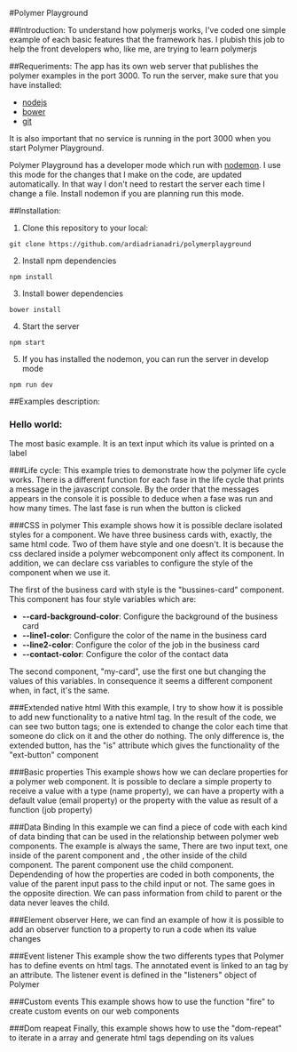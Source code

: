 #Polymer Playground

##Introduction:
To understand how polymerjs works, I've coded one simple example of each basic features that the framework has. I
plubish this job to help the front developers who, like me, are trying to learn polymerjs

##Requeriments:
The app has its own web server that publishes the polymer examples in the port 3000. To run the server, make sure that
you have installed:

* [nodejs](https://nodejs.org/en/)
* [bower](http://bower.io/)
* [git](https://git-scm.com/)

It is also important that no service is running in the port 3000 when you start Polymer Playground.

Polymer Playground has a developer mode which run with [nodemon](https://github.com/remy/nodemon).
I use this mode for the changes that I make on the code, are updated automatically.
In that way I don't need to restart the server each time I change a file. Install nodemon if you are planning run this
mode.

##Installation:

1. Clone this repository to your local:
```
git clone https://github.com/ardiadrianadri/polymerplayground

```
2. Install npm dependencies
```
npm install

```
3. Install bower dependencies
```
bower install

```
4. Start the server
```
npm start

```
5. If you has installed the nodemon, you can run the server in develop mode
```
npm run dev

```

##Examples description:
### Hello world:
The most basic example. It is an text input which its value is printed on a label

###Life cycle:
This example tries to demonstrate how the polymer life cycle works. There is a different function for each fase in the
life cycle that prints a message in the javascript console. By the order that the messages appears in the console it is
possible to deduce when a fase was run and how many times. The last fase is run when the button is clicked

###CSS in polymer
This example shows how it is possible declare isolated styles for a component. We have three business cards with,
exactly, the same html code. Two of them have style and one doesn't. It is because the css declared inside a polymer
webcomponent only affect its component. In addition, we can declare css variables to configure the style of the
component when we use it.

The first of the business card with style is the "bussines-card" component. This component has four style variables
which are:

* **--card-background-color**: Configure the background of the business card
* **--line1-color**: Configure the color of the name in the business card
* **--line2-color**: Configure the color of the job in the business card
* **--contact-color**: Configure the color of the contact data

The second component, "my-card", use the first one but changing the values of this variables. In consequence it seems a
different component when, in fact, it's the same.

###Extended native html
With this example, I try to show how it is possible to add new functionality to a native html tag. In the result of the
code, we can see two button tags; one is extended to change the color each time that someone do click on it and the
other do nothing. The only difference is, the extended button, has the "is" attribute which gives the functionality of
the "ext-button" component

###Basic properties
This example shows how we can declare properties for a polymer web component. It is possible to declare a simple
property to receive a value with a type (name property), we can have a property with a default value (email property) or
the property with the value as result of a function (job property)

###Data Binding
In this example we can find a piece of code with each kind of data binding that can be used in the relationship between
polymer web components. The example is always the same, There are two input text, one inside of the parent component and
, the other inside of the child component. The parent component use the child component. Dependending of how the
properties are coded in both components, the value of the parent input pass to the child input or not. The same goes in
the opposite direction. We can pass information from child to parent or the data never leaves the child.

###Element observer
Here, we can find an example of how it is possible to add an observer function to a property to run a code when its
value changes

###Event listener
This example show the two differents types that Polymer has to define events on html tags. The annotated event is linked
to an tag by an attribute. The listener event is defined in the "listeners" object of Polymer

###Custom events
This example shows how to use the function "fire" to create custom events on our web components

###Dom reapeat
Finally, this example shows how to use the "dom-repeat" to iterate in a array and generate html tags depending on its
values
